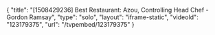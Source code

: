 {
    "title": "[1508429236] Best Restaurant: Azou, Controlling Head Chef - Gordon Ramsay",
    "type": "solo",
    "layout": "iframe-static",
    "videoId": "123179375",
    "url": "\/tvpembed\/123179375"
}
